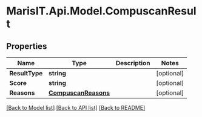 
# MarisIT.Api.Model.CompuscanResult

## Properties

Name | Type | Description | Notes
------------ | ------------- | ------------- | -------------
**ResultType** | **string** |  | [optional] 
**Score** | **string** |  | [optional] 
**Reasons** | [**CompuscanReasons**](CompuscanReasons.md) |  | [optional] 

[[Back to Model list]](../README.md#documentation-for-models)
[[Back to API list]](../README.md#documentation-for-api-endpoints)
[[Back to README]](../README.md)

